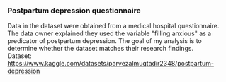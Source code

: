 ### Postpartum depression questionnaire

Data in the dataset were obtained from a medical hospital questionnaire. The data owner explained they used the variable "filling anxious" as a predicator of postpartum depression.
The goal of my analysis is to determine whether the dataset matches their research findings. <br>
Dataset: https://www.kaggle.com/datasets/parvezalmuqtadir2348/postpartum-depression
